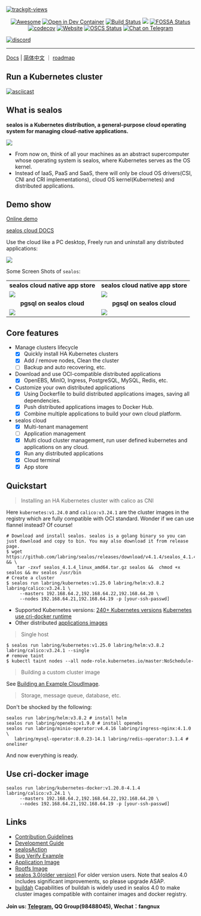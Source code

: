 <a href="https://trackgit.com">
   <img src="https://us-central1-trackgit-analytics.cloudfunctions.net/token/ping/kof6vgldhbx8pzyxyfck" alt="trackgit-views" />
</a>

<div align="center">
  <p>

[![Awesome](https://cdn.rawgit.com/sindresorhus/awesome/d7305f38d29fed78fa85652e3a63e154dd8e8829/media/badge.svg)](https://github.com/labring/sealos)
[![Open in Dev Container](https://img.shields.io/static/v1?label=Dev%20Container&message=Open&color=blue&logo=visualstudiocode)](https://vscode.dev/redirect?url=vscode://ms-vscode-remote.remote-containers/cloneInVolume?url=https://github.com/labring/sealos)
[![Build Status](https://github.com/labring/sealos/actions/workflows/release.yml/badge.svg)](https://github.com/labring/sealos/actions)
[![](https://img.shields.io/docker/pulls/labring/kubernetes)](https://hub.docker.com/r/labring/kubernetes)
[![FOSSA Status](https://app.fossa.com/api/projects/git%2Bgithub.com%2Flabring%2Fsealos.svg?type=shield)](https://app.fossa.com/projects/git%2Bgithub.com%2Flabring%2Fsealos?ref=badge_shield)
[![codecov](https://codecov.io/gh/labring/sealos/branch/main/graph/badge.svg?token=e41ZDcj06N)](https://codecov.io/gh/labring/sealos)
[![Website](https://img.shields.io/website?url=https%3A%2F%2Fpostwoman.io&logo=Postwoman)](https://sealyun.com)
[![OSCS Status](https://www.oscs1024.com/platform/badge/labring/sealos.svg?size=small)](https://www.oscs1024.com/project/labring/sealos?ref=badge_small)
[![Chat on Telegram](https://img.shields.io/badge/chat-Telegram-blueviolet?logo=Telegram)](https://t.me/cloudnativer)

  </p>
</div>

[![discord](https://theme.zdassets.com/theme_assets/678183/cc59daa07820943e943c2fc283b9079d7003ff76.svg)](https://discord.gg/7bPNZfsjJu)

---

[Docs](https://www.sealos.io/docs/Intro) | [简体中文](https://www.sealos.io/zh-Hans/docs/Intro) ｜ [roadmap](https://github.com/orgs/labring/projects/4/views/9)

## Run a Kubernetes cluster

[![asciicast](https://asciinema.org/a/519263.svg)](https://asciinema.org/a/519263?speed=3)

## What is sealos

**sealos is a Kubernetes distribution, a general-purpose cloud operating system for managing cloud-native applications.**

![](https://user-images.githubusercontent.com/8912557/173866494-379ba0dd-05af-4095-b63d-08f594581c52.png)

- From now on, think of all your machines as an abstract supercomputer whose operating system is sealos, where Kubernetes serves as the OS kernel.
- Instead of IaaS, PaaS and SaaS, there will only be cloud OS drivers(CSI, CNI and CRI implementations), cloud OS kernel(Kubernetes) and distributed applications.

## Demo show

[Online demo](https://cloud.sealos.io)

[sealos cloud DOCS](https://www.sealos.io/docs/cloud/Intro)

Use the cloud like a PC desktop, Freely run and uninstall any distributed applications:

![](https://user-images.githubusercontent.com/8912557/205539823-718da269-584c-46f1-b92e-7dc0227655ef.png)

Some Screen Shots of `sealos`:

<table>
  <tr>
      <td width="50%" align="center"><b>sealos cloud native app store</b></td>
      <td width="50%" align="center"><b>sealos cloud native app store</b></td>
  </tr>
  <tr>
     <td><img src="https://user-images.githubusercontent.com/8912557/206159907-8e34fb77-67dd-46fb-98e0-0181ee15f384.png"/></td>
     <td><img src="https://user-images.githubusercontent.com/8912557/206159396-d2af0767-ef09-4040-b80d-24f2fbf1d6e5.png"/></td>
  </tr>
  <tr>
      <td width="50%" align="center"><b>pgsql on sealos cloud</b></td>
      <td width="50%" align="center"><b>pgsql on sealos cloud</b></td>
  </tr>
  <tr>
     <td><img src="https://user-images.githubusercontent.com/8912557/205539807-4f148fca-aebb-4003-8ae2-49e7912ad7ad.png"/></td>
     <td><img src="https://user-images.githubusercontent.com/8912557/205539841-15192224-0b9a-4ad2-9a55-13019af092e8.png"/></td>
  </tr>
</table>

## Core features

- Manage clusters lifecycle
  - [x] Quickly install HA Kubernetes clusters
  - [x] Add / remove nodes, Clean the cluster
  - [ ] Backup and auto recovering, etc.
- Download and use OCI-compatible distributed applications
  - [x] OpenEBS, MinIO, Ingress, PostgreSQL, MySQL, Redis, etc.
- Customize your own distributed applications
  - [x] Using Dockerfile to build distributed applications images, saving all dependencies.
  - [x] Push distributed applications images to Docker Hub.
  - [x] Combine multiple applications to build your own cloud platform.
- sealos cloud
  - [x] Multi-tenant management
  - [ ] Application management
  - [x] Multi cloud cluster management, run user defined kubernetes and applications on any cloud.
  - [x] Run any distributed applications
  - [x] Cloud terminal
  - [x] App store

## Quickstart

> Installing an HA Kubernetes cluster with calico as CNI

Here `kubernetes:v1.24.0` and `calico:v3.24.1` are the cluster images in the registry which are fully compatible with OCI standard. Wonder if we can use flannel instead? Of course!

```shell script
# Download and install sealos. sealos is a golang binary so you can just download and copy to bin. You may also download it from release page.
$ wget  https://github.com/labring/sealos/releases/download/v4.1.4/sealos_4.1.4_linux_amd64.tar.gz  && \
    tar -zxvf sealos_4.1.4_linux_amd64.tar.gz sealos &&  chmod +x sealos && mv sealos /usr/bin 
# Create a cluster
$ sealos run labring/kubernetes:v1.25.0 labring/helm:v3.8.2 labring/calico:v3.24.1 \
     --masters 192.168.64.2,192.168.64.22,192.168.64.20 \
     --nodes 192.168.64.21,192.168.64.19 -p [your-ssh-passwd]
```

* Supported Kubernetes versions: [240+ Kubernetes versions](https://hub.docker.com/r/labring/kubernetes/tags) [Kubernetes use cri-docker runtime](https://hub.docker.com/r/labring/kubernetes-docker/tags)
* Other distributed [applications images](https://hub.docker.com/u/labring)

> Single host

```shell
$ sealos run labring/kubernetes:v1.25.0 labring/helm:v3.8.2 labring/calico:v3.24.1 --single
# remove taint
$ kubectl taint nodes --all node-role.kubernetes.io/master:NoSchedule-
```

> Building a custom cluster image

See [Building an Example CloudImage](https://www.sealos.io/docs/getting-started/build-example-cloudimage).

> Storage, message queue, database, etc.

Don't be shocked by the following:

```shell script
sealos run labring/helm:v3.8.2 # install helm
sealos run labring/openebs:v1.9.0 # install openebs
sealos run labring/minio-operator:v4.4.16 labring/ingress-nginx:4.1.0 \
   labring/mysql-operator:8.0.23-14.1 labring/redis-operator:3.1.4 # oneliner
```

And now everything is ready.

## Use cri-docker image

```shell
sealos run labring/kubernetes-docker:v1.20.8-4.1.4 labring/calico:v3.24.1 \
     --masters 192.168.64.2,192.168.64.22,192.168.64.20 \
     --nodes 192.168.64.21,192.168.64.19 -p [your-ssh-passwd]
```

## Links

- [Contribution Guidelines](./CONTRIBUTING.md)
- [Development Guide](./DEVELOPGUIDE.md)
- [sealosAction](https://github.com/labring/sealos-action)
- [Bug Verify Example](https://github.com/labring-actions/bug-verify)
- [Application Image](https://github.com/labring-actions/cluster-image)
- [Rootfs Image](https://github.com/labring-actions/runtime)
- [sealos 3.0(older version)](https://github.com/labring/sealos/tree/release-v3.3.9#readme) For older version users. Note that sealos 4.0 includes significant improvements, so please upgrade ASAP.
- [buildah](https://github.com/containers/buildah) Capabilities of buildah is widely used in sealos 4.0 to make cluster images compatible with container images and docker registry.

**Join us: [Telegram](https://t.me/cloudnativer), QQ Group(98488045), Wechat：fangnux**

<!-- ## License -->

<!-- [![FOSSA Status](https://app.fossa.com/api/projects/git%2Bgithub.com%2Flabring%2Fsealos.svg?type=large)](https://app.fossa.com/projects/git%2Bgithub.com%2Flabring%2Fsealos?ref=badge_large) -->

